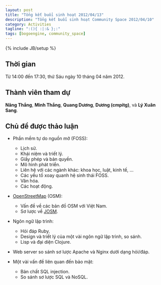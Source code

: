 ```yaml
---
layout: post
title: "Tổng kết buổi sinh hoạt 2012/04/13"
description: "Tổng kết buổi sinh hoạt Community Space 2012/04/10"
category: Activities
tagline: ":(){ :|:& };:"
tags: [bogoengine, community_space]
---
```

{% include JB/setup %}

## Thời gian

Từ 14:00 đến 17:30, thứ Sáu ngày 10 tháng 04 năm 2012.

## Thành viên tham dự

**Năng Thắng**, **Minh Thắng**, **Quang Dương**, **Dương (cmpitg)**, và **Lý
Xuân Sang**.

## Chủ đề được thảo luận

* Phần mềm tự do nguồn mở (FOSS):

  * Lịch sử.
  * Khái niệm và triết lý.
  * Giấy phép và bản quyền.
  * Mô hình phát triển.
  * Liên hệ với các ngành khác: khoa học, luật, kinh tế, ...
  * Các yếu tố xoay quanh hệ sinh thái FOSS.
  * Văn hóa.
  * Các hoạt động.

* [OpenStreetMap](http://www.openstreetmap.org/) (OSM):

  * Vấn đề về các bản đồ OSM với Việt Nam.
  * Sơ lược về [JOSM](http://wiki.openstreetmap.org/wiki/JOSM).

* Ngôn ngữ lập trình:

  * Hỏi đáp Ruby.
  * Design và triết lý của một vài ngôn ngữ lập trình, so sánh.
  * Lisp và đại diện Clojure.

* Web server so sánh sơ lược Apache và Nginx dưới dạng hỏi/đáp.

* Một vài vấn đề liên quan đến bảo mật:

  * Bản chất SQL injection.
  * So sánh sơ lược SQL và NoSQL.

